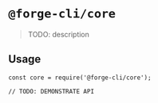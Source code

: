 # `@forge-cli/core`

> TODO: description

## Usage

```
const core = require('@forge-cli/core');

// TODO: DEMONSTRATE API
```
